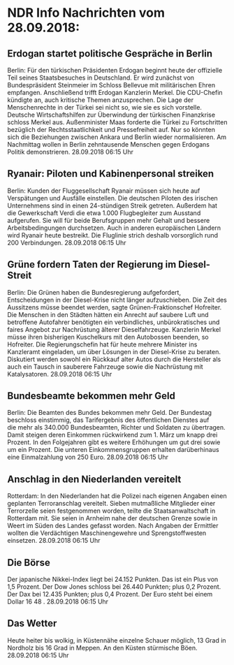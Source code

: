 # NDR Info Nachrichten vom 28.09.2018:


## Erdogan startet politische Gespräche in Berlin
Berlin: Für den türkischen Präsidenten Erdogan beginnt heute der offizielle Teil seines Staatsbesuches in Deutschland. Er wird zunächst von Bundespräsident Steinmeier im Schloss Bellevue mit militärischen Ehren empfangen. Anschließend trifft Erdogan Kanzlerin Merkel. Die CDU-Chefin kündigte an, auch kritische Themen anzusprechen. Die Lage der Menschenrechte in der Türkei sei nicht so, wie sie es sich vorstelle. Deutsche Wirtschaftshilfen zur Überwindung der türkischen Finanzkrise schloss Merkel aus. Außenminister Maas forderte die Türkei zu Fortschritten bezüglich der Rechtsstaatlichkeit und Pressefreiheit auf. Nur so könnten sich die Beziehungen zwischen Ankara und Berlin wieder normalisieren. Am Nachmittag wollen in Berlin zehntausende Menschen gegen Erdogans Politik demonstrieren. 28.09.2018 06:15 Uhr 

## Ryanair: Piloten und Kabinenpersonal streiken
Berlin: Kunden der Fluggesellschaft Ryanair müssen sich heute auf Verspätungen und Ausfälle einstellen. Die deutschen Piloten des irischen Unternehmens sind in einen 24-stündigen Streik getreten. Außerdem hat die Gewerkschaft Verdi die etwa 1.000 Flugbegleiter zum Ausstand aufgerufen. Sie will für beide Berufsgruppen mehr Gehalt und bessere Arbeitsbedingungen durchsetzen. Auch in anderen europäischen Ländern wird Ryanair heute bestreikt. Die Fluglinie strich deshalb vorsorglich rund 200 Verbindungen. 28.09.2018 06:15 Uhr 

## Grüne fordern Taten der Regierung im Diesel-Streit
Berlin: Die Grünen haben die Bundesregierung aufgefordert, Entscheidungen in der Diesel-Krise nicht länger aufzuschieben. Die Zeit des Aussitzens müsse beendet werden, sagte Grünen-Fraktionschef Hofreiter. Die Menschen in den Städten hätten ein Anrecht auf saubere Luft und betroffene Autofahrer benötigten ein verbindliches, unbürokratisches und faires Angebot zur Nachrüstung älterer Dieselfahrzeuge. Kanzlerin Merkel müsse ihren bisherigen Kuschelkurs mit den Autobossen beenden, so Hofreiter. Die Regierungschefin hat für heute mehrere Minister ins Kanzleramt eingeladen, um über Lösungen in der Diesel-Krise zu beraten. Diskutiert werden sowohl ein Rückkauf alter Autos durch die Hersteller als auch ein Tausch in sauberere Fahrzeuge sowie die Nachrüstung mit Katalysatoren. 28.09.2018 06:15 Uhr 

## Bundesbeamte bekommen mehr Geld
Berlin: Die Beamten des Bundes bekommen mehr Geld. Der Bundestag beschloss einstimmig, das Tarifergebnis des öffentlichen Dienstes auf die mehr als 340.000 Bundesbeamten, Richter und Soldaten zu übertragen. Damit steigen deren Einkommen rückwirkend zum 1. März um knapp drei Prozent. In den Folgejahren gibt es weitere Erhöhungen um gut drei sowie um ein Prozent. Die unteren Einkommensgruppen erhalten darüberhinaus eine Einmalzahlung von 250 Euro. 28.09.2018 06:15 Uhr 

## Anschlag in den Niederlanden vereitelt
Rotterdam: In den Niederlanden hat die Polizei nach eigenen Angaben einen geplanten Terroranschlag vereitelt. Sieben mutmaßliche Mitglieder einer Terrorzelle seien festgenommen worden, teilte die Staatsanwaltschaft in Rotterdam mit. Sie seien in Arnheim nahe der deutschen Grenze sowie in Weert im Süden des Landes gefasst worden. Nach Angaben der Ermittler wollten die Verdächtigen Maschinengewehre und Sprengstoffwesten einsetzen. 28.09.2018 06:15 Uhr 

## Die Börse
Der japanische Nikkei-Index liegt bei  24.152  Punkten. Das ist ein Plus von  1,5  Prozent. Der Dow Jones schloss bei  26.440  Punkten; plus  0,2  Prozent. Der Dax bei  12.435  Punkten; plus  0,4  Prozent. Der Euro steht bei einem Dollar  16 48 . 28.09.2018 06:15 Uhr 

## Das Wetter
Heute heiter bis wolkig, in Küstennähe einzelne Schauer möglich, 13 Grad in Nordholz bis 16 Grad in Meppen. An den Küsten stürmische Böen. 28.09.2018 06:15 Uhr 
